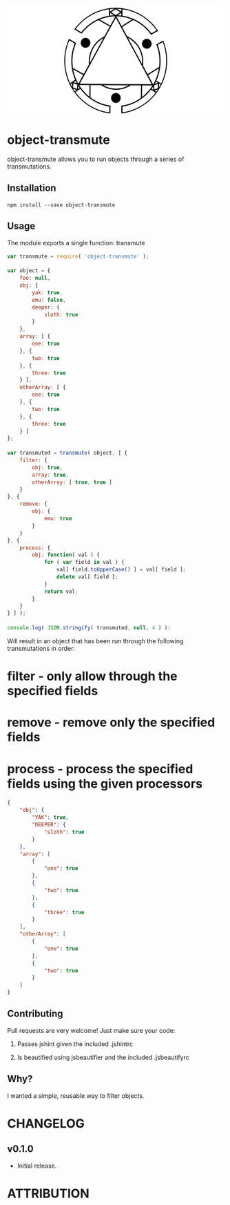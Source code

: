 ![object-transmute](/transmute.png?raw=true)

object-transmute
=========

object-transmute allows you to run objects through a series of transmutations.

## Installation

```
npm install --save object-transmute
```

## Usage

The module exports a single function: transmute

```javascript
var transmute = require( 'object-transmute' );

var object = {
    foo: null,
    obj: {
        yak: true,
        emu: false,
        deeper: {
            sloth: true
        }
    },
    array: [ {
        one: true
    }, {
        two: true
    }, {
        three: true
    } ],
    otherArray: [ {
        one: true
    }, {
        two: true
    }, {
        three: true
    } ]
};

var transmuted = transmute( object, [ {
    filter: {
        obj: true,
        array: true,
        otherArray: [ true, true ]
    }
}, {
    remove: {
        obj: {
            emu: true
        }
    }
}, {
    process: {
        obj: function( val ) {
            for ( var field in val ) {
                val[ field.toUpperCase() ] = val[ field ];
                delete val[ field ];
            }
            return val;
        }
    }
} ] );

console.log( JSON.stringify( transmuted, null, 4 ) );
```

Will result in an object that has been run through the following transmutations in order:

 # filter - only allow through the specified fields
 # remove - remove only the specified fields
 # process - process the specified fields using the given processors

```JSON
{
    "obj": {
        "YAK": true,
        "DEEPER": {
            "sloth": true
        }
    },
    "array": [
        {
            "one": true
        },
        {
            "two": true
        },
        {
            "three": true
        }
    ],
    "otherArray": [
        {
            "one": true
        },
        {
            "two": true
        }
    ]
}
```

## Contributing

Pull requests are very welcome! Just make sure your code:

1) Passes jshint given the included .jshintrc

2) Is beautified using jsbeautifier and the included .jsbeautifyrc

## Why?

I wanted a simple, reusable way to filter objects.

# CHANGELOG

v0.1.0
------
- Initial release.

# ATTRIBUTION
